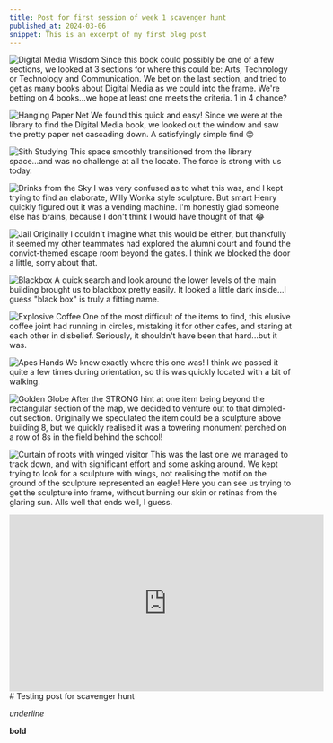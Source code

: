 ```yaml
---
title: Post for first session of week 1 scavenger hunt
published_at: 2024-03-06
snippet: This is an excerpt of my first blog post
---
```


![Digital Media Wisdom](/w01s1/sh_dmbook.webp)
Since this book could possibly be one of a few sections, we looked at 3 sections for where this could be: Arts, Technology or Technology and Communication. We bet on the last section, and tried to get as many books about Digital Media as we could into the frame. We're betting on 4 books...we hope at least one meets the criteria. 1 in 4 chance?

![Hanging Paper Net](/w01s1/sh_papernet.webp)
We found this quick and easy! Since we were at the library to find the Digital Media book, we looked out the window and saw the pretty paper net cascading down. A satisfyingly simple find 😊

![Sith Studying](/w01s1/sh_sith.webp)
This space smoothly transitioned from the library space...and was no challenge at all the locate. The force is strong with us today.

![Drinks from the Sky](/w01s1/sh_vendingmachine.webp)
I was very confused as to what this was, and I kept trying to find an elaborate, Willy Wonka style sculpture. But smart Henry quickly figured out it was a vending machine. I'm honestly glad someone else has brains, because I don't think I would have thought of that 😂

![Jail](/w01s1/sh_jail.webp)
Originally I couldn't imagine what this would be either, but thankfully it seemed my other teammates had explored the alumni court and found the convict-themed escape room beyond the gates. I think we blocked the door a little, sorry about that.

![Blackbox](/w01s1/sh_blackbox.webp)
A quick search and look around the lower levels of the main building brought us to blackbox pretty easily. It looked a little dark inside...I guess "black box" is truly a fitting name.

![Explosive Coffee](/w01s1/sh_coffee.webp)
One of the most difficult of the items to find, this elusive coffee joint had running in circles, mistaking it for other cafes, and staring at each other in disbelief. Seriously, it shouldn't have been that hard...but it was.

![Apes Hands](/w01s1/sh_ape.webp)
We knew exactly where this one was! I think we passed it quite a few times during orientation, so this was quickly located with a bit of walking.

![Golden Globe](/w01s1/sh_goldenglobe.webp)
After the STRONG hint at one item being beyond the rectangular section of the map, we decided to venture out to that dimpled-out section. Originally we speculated the item could be a sculpture above building 8, but we quickly realised it was a towering monument perched on a row of 8s in the field behind the school!

![Curtain of roots with winged visitor](/w01s1/sh_roots.webp)
This was the last one we managed to track down, and with significant effort and some asking around. We kept trying to look for a sculpture with wings, not realising the motif on the ground of the sculpture represented an eagle! Here you can see us trying to get the sculpture into frame, without burning our skin or retinas from the glaring sun. Alls well that ends well, I guess.

<iframe width="560" height="315" src="https://www.youtube.com/embed/9bpK74QE_UA?si=DEO_bLFZ6TiUg3yf" title="YouTube video player" frameborder="0" allow="accelerometer; autoplay; clipboard-write; encrypted-media; gyroscope; picture-in-picture; web-share" allowfullscreen></iframe>
# Testing post for scavenger hunt

_underline_

**bold**
